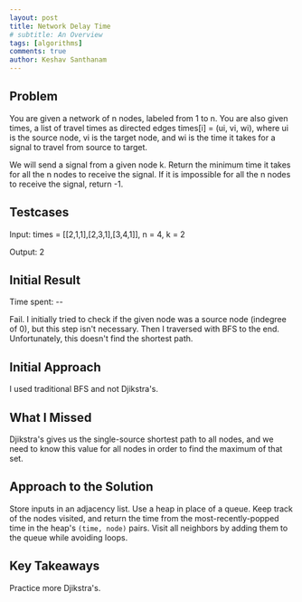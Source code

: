 ```yaml
---
layout: post
title: Network Delay Time
# subtitle: An Overview
tags: [algorithms]
comments: true
author: Keshav Santhanam
---
```


## Problem

You are given a network of n nodes, labeled from 1 to n. You are also given times, a list of travel times as directed edges times[i] = (ui, vi, wi), where ui is the source node, vi is the target node, and wi is the time it takes for a signal to travel from source to target.

We will send a signal from a given node k. Return the minimum time it takes for all the n nodes to receive the signal. If it is impossible for all the n nodes to receive the signal, return -1.

## Testcases

Input: times = [[2,1,1],[2,3,1],[3,4,1]], n = 4, k = 2

Output: 2

## Initial Result
Time spent: --

Fail. I initially tried to check if the given node was a source node (indegree of 0), but this step isn't necessary. Then I traversed with BFS to the end. Unfortunately, this doesn't find the shortest path. 

## Initial Approach

I used traditional BFS and not Djikstra's. 

## What I Missed

Djikstra's gives us the single-source shortest path to all nodes, and we need to know this value for all nodes in order to find the maximum of that set. 

## Approach to the Solution

Store inputs in an adjacency list. Use a heap in place of a queue. Keep track of the nodes visited, and return the time from the most-recently-popped time in the heap's ```(time, node)``` pairs. Visit all neighbors by adding them to the queue while avoiding loops. 

## Key Takeaways
Practice more Djikstra's. 